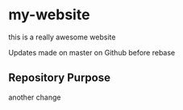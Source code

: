 # my-website

this is a really awesome website

Updates made on master on Github before rebase

## Repository Purpose

another change
